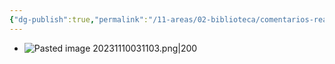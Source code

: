 ```yaml
---
{"dg-publish":true,"permalink":"/11-areas/02-biblioteca/comentarios-reales-de-los-incas-antologia/","noteIcon":""}
---
```


- ![Pasted image 20231110031103.png|200](/img/user/02%20Image/Pasted%20image%2020231110031103.png) 
